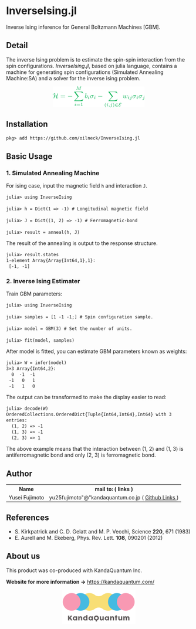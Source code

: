 # InverseIsing.jl


Inverse Ising inference for General Boltzmann Machines [GBM].

## Detail
The inverse Ising problem is to estimate the spin-spin interaction from the spin configurations. *InverseIsing.jl*, based on julia language, contains a machine for generating spin configurations (Simulated Annealing Machine:SA) and a solver for the inverse ising problem.

<div align="center">
 <img src="images/hamiltonian_green.png" width="250" alt="Hamiltonian">
 </div>

## Installation

```
pkg> add https://github.com/oilneck/InverseIsing.jl
```

## Basic Usage
### 1. Simulated Annealing Machine

For ising case, input the magnetic field `h` and interaction `J`.
```
julia> using InverseIsing

julia> h = Dict(1 => -1) # Longitudinal magnetic field

julia> J = Dict((1, 2) => -1) # Ferromagnetic-bond

julia> result = anneal(h, J)
```
The result of the annealing is output to the response structure.
```
julia> result.states
1-element Array{Array{Int64,1},1}:
 [-1, -1]
```

### 2. Inverse Ising Estimater

Train GBM parameters:
```
julia> using InverseIsing

julia> samples = [1 -1 -1;] # Spin configuration sample.

julia> model = GBM(3) # Set the number of units.

julia> fit(model, samples)
```
After model is fitted, you can estimate GBM parameters known as weights:
```
julia> W = infer(model)
3×3 Array{Int64,2}:
  0  -1  -1
 -1   0   1
 -1   1   0
```
The output can be transformed to make the display easier to read:
```
julia> decode(W)
OrderedCollections.OrderedDict{Tuple{Int64,Int64},Int64} with 3 entries:
  (1, 2) => -1
  (1, 3) => -1
  (2, 3) => 1
```
The above example means that the interaction between (1, 2) and (1, 3) is antiferromagnetic bond and only (2, 3) is ferromagnetic bond.

## Author
<table class="table table-hover"></td>
<tbody>
<tr>
    <th>Name</th>
    <th> mail to: ( links )</th>
</tr>
<tr>
    <td> Yusei Fujimoto</td>
    <td>yu25fujimoto"@"kandaquantum.co.jp ( <a href="https://github.com/oilneck?tab=repositories"> Github Links </a> )</td>
</tr>
</tbody>
</table>

## References
* S. Kirkpatrick and C. D. Gelatt and M. P. Vecchi, Science **220**, 671 (1983)
* E. Aurell and M. Ekeberg, Phys. Rev. Lett. **108**, 090201 (2012)

## About us
This product was co-produced with KandaQuantum Inc.

__Website for more information ->__ https://kandaquantum.com/

<div align="center">
 <img src="images/kandaquantum.png" width="200" alt="KandaQuantum">
 </div>
